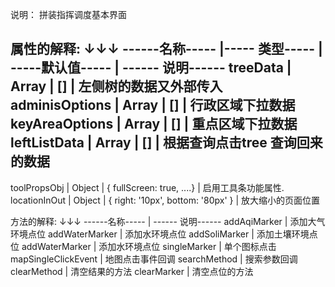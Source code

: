 
说明： 拼装指挥调度基本界面


 属性的解释:
      ↓↓↓
 ------名称-----   |----- 类型-----   | -----默认值-----                               | ------ 说明------
 treeData          | Array            | []                                             | 左侧树的数据又外部传入
 adminisOptions    | Array            | []                                             | 行政区域下拉数据
 keyAreaOptions    | Array            | []                                             | 重点区域下拉数据
 leftListData      | Array            | []                                             | 根据查询点击tree 查询回来的数据
 -----------------------------------------------------------------------------------------------------------
 toolPropsObj      | Object           | { fullScreen: true, ....}                      | 启用工具条功能属性.
 locationInOut     | Object           | { right: '10px', bottom: '80px' }              | 放大缩小的页面位置
 
  方法的解释:
        ↓↓↓
   ------名称-----               | ------ 说明------
   addAqiMarker                  | 添加大气环境点位
   addWaterMarker                | 添加水环境点位
   addSoliMarker                 | 添加土壤环境点位
   addWaterMarker                | 添加水环境点位
   singleMarker                  | 单个图标点击
   mapSingleClickEvent           | 地图点击事件回调
   searchMethod                  | 搜索参数回调
   clearMethod                   | 清空结果的方法
   clearMarker                   | 清空点位的方法
